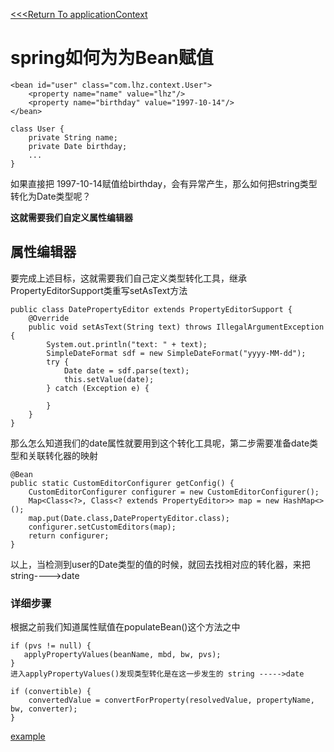 [<<<Return To applicationContext](../spring的上下文拓展归纳.md)
# spring如何为为Bean赋值

```
<bean id="user" class="com.lhz.context.User">
    <property name="name" value="lhz"/>
    <property name="birthday" value="1997-10-14"/>
</bean>

class User {
    private String name;
    private Date birthday;
    ...
}
```

如果直接把 1997-10-14赋值给birthday，会有异常产生，那么如何把string类型转化为Date类型呢？

**这就需要我们自定义属性编辑器**

## 属性编辑器

要完成上述目标，这就需要我们自己定义类型转化工具，继承PropertyEditorSupport类重写setAsText方法

```
public class DatePropertyEditor extends PropertyEditorSupport {
    @Override
    public void setAsText(String text) throws IllegalArgumentException {
        System.out.println("text: " + text);
        SimpleDateFormat sdf = new SimpleDateFormat("yyyy-MM-dd");
        try {
            Date date = sdf.parse(text);
            this.setValue(date);
        } catch (Exception e) {

        }
    }
}
```

那么怎么知道我们的date属性就要用到这个转化工具呢，第二步需要准备date类型和关联转化器的映射

```
@Bean
public static CustomEditorConfigurer getConfig() {
    CustomEditorConfigurer configurer = new CustomEditorConfigurer();
    Map<Class<?>, Class<? extends PropertyEditor>> map = new HashMap<>();
    map.put(Date.class,DatePropertyEditor.class);
    configurer.setCustomEditors(map);
    return configurer;
}
```

以上，当检测到user的Date类型的值的时候，就回去找相对应的转化器，来把string---->date

### 详细步骤

根据之前我们知道属性赋值在populateBean()这个方法之中

```
if (pvs != null) {
   applyPropertyValues(beanName, mbd, bw, pvs);
}
进入applyPropertyValues()发现类型转化是在这一步发生的 string ----->date

if (convertible) {
	convertedValue = convertForProperty(resolvedValue, propertyName, bw, converter);
}
```

[example](src/main/java/com/lhz/context/)

